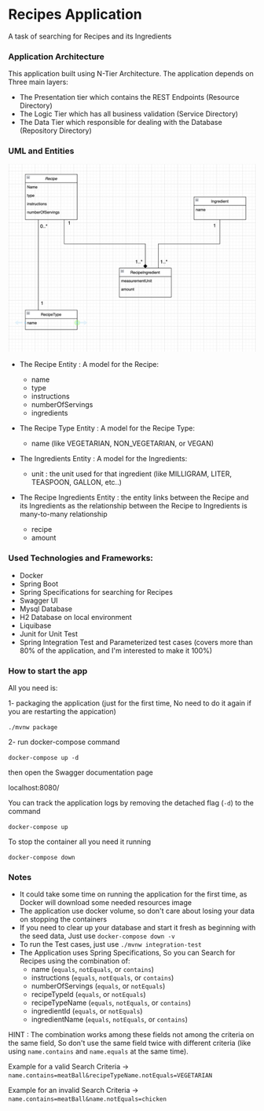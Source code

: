 # Recipes Application

A task of searching for Recipes and its Ingredients

### Application Architecture

This application built using N-Tier Architecture.
The application depends on Three main layers:

- The Presentation tier which contains the REST Endpoints  (Resource Directory)
- The Logic Tier which has all business validation (Service Directory)
- The Data Tier which responsible for dealing with the Database (Repository Directory)

### UML and Entities
![](src/main/resources/static/UML.png)


- The Recipe Entity : A model for the Recipe:

    - name
    - type
    - instructions
    - numberOfServings
    - ingredients


- The Recipe Type Entity : A model for the Recipe Type:

    - name (like VEGETARIAN, NON_VEGETARIAN, or VEGAN)


- The Ingredients Entity : A model for the Ingredients:

    - unit : the unit used for that ingredient (like MILLIGRAM, LITER, TEASPOON, GALLON, etc..)


- The Recipe Ingredients Entity : the entity links between the Recipe and its Ingredients as the relationship between
  the Recipe to Ingredients is many-to-many relationship

    - recipe
    - amount

### Used Technologies and Frameworks:

- Docker
- Spring Boot
- Spring Specifications for searching for Recipes
- Swagger UI
- Mysql Database
- H2 Database on local environment
- Liquibase
- Junit for Unit Test
- Spring Integration Test and Parameterized test cases (covers more than 80% of the application, and I'm interested to make it 100%)

### How to start the app

All you need is:

1- packaging the application (just for the first time, No need to do it again if you are restarting the appication)

`./mvnw package`

2- run docker-compose command

`docker-compose up -d`

then open the Swagger documentation page

localhost:8080/

You can track the application logs by removing the detached flag (`-d`) to the command

`docker-compose up`

To stop the container all you need it running

`docker-compose down`

### Notes

- It could take some time on running the application for the first time, as Docker will download some needed resources
  image
- The application use docker volume, so don't care about losing your data on stopping the containers
- If you need to clear up your database and start it fresh as beginning with the seed data, Just use `docker-compose down -v`
- To run the Test cases, just use `./mvnw integration-test`
- The Application uses Spring Specifications, So you can Search for Recipes using the combination of:
    - name (`equals`, `notEquals`, or `contains`)
    - instructions (`equals`, `notEquals`, or `contains`)
    - numberOfServings (`equals`, or `notEquals`)
    - recipeTypeId (`equals`, or `notEquals`)
    - recipeTypeName (`equals`, `notEquals`, or `contains`)
    - ingredientId (`equals`, or `notEquals`)
    - ingredientName (`equals`, `notEquals`, or `contains`)

HINT : The combination works among these fields not among the criteria on the same field, So don't use the same field twice with different criteria (like using `name.contains` and `name.equals` at the same time).

Example for a valid Search Criteria -> `name.contains=meatBall&recipeTypeName.notEquals=VEGETARIAN`

Example for an invalid Search Criteria -> `name.contains=meatBall&name.notEquals=chicken`
